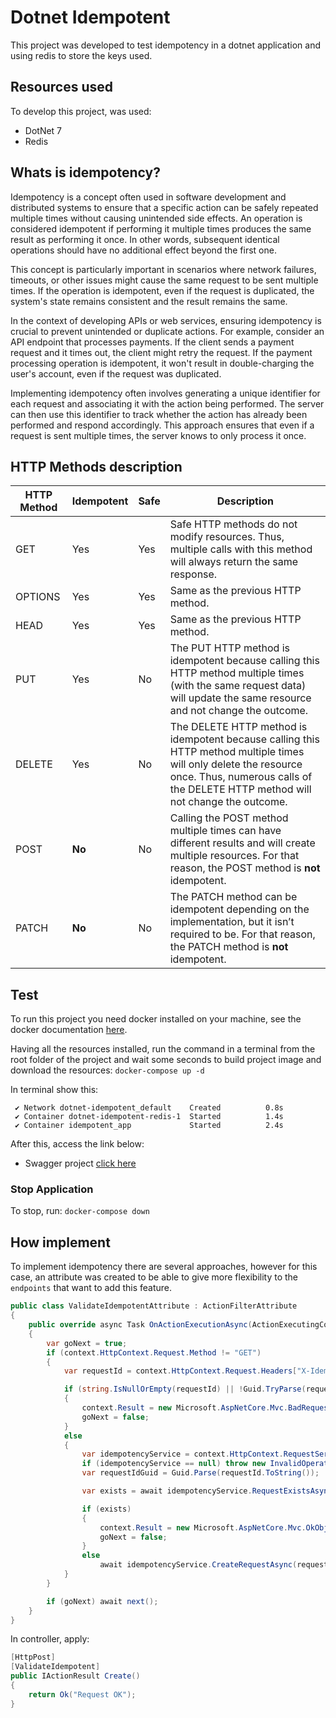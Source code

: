 # Dotnet Idempotent

This project was developed to test idempotency in a dotnet application and using redis to store the keys used.

## Resources used

To develop this project, was used:

- DotNet 7
- Redis

## Whats is idempotency?

Idempotency is a concept often used in software development and distributed systems to ensure that a specific action can be safely repeated multiple times without causing unintended side effects. An operation is considered idempotent if performing it multiple times produces the same result as performing it once. In other words, subsequent identical operations should have no additional effect beyond the first one.

This concept is particularly important in scenarios where network failures, timeouts, or other issues might cause the same request to be sent multiple times. If the operation is idempotent, even if the request is duplicated, the system's state remains consistent and the result remains the same.

In the context of developing APIs or web services, ensuring idempotency is crucial to prevent unintended or duplicate actions. For example, consider an API endpoint that processes payments. If the client sends a payment request and it times out, the client might retry the request. If the payment processing operation is idempotent, it won't result in double-charging the user's account, even if the request was duplicated.

Implementing idempotency often involves generating a unique identifier for each request and associating it with the action being performed. The server can then use this identifier to track whether the action has already been performed and respond accordingly. This approach ensures that even if a request is sent multiple times, the server knows to only process it once.

## HTTP Methods description

| **HTTP Method** | **Idempotent** | **Safe** | **Description**                                                                                                                                                                                      |
| --------------- | -------------- | -------- | ---------------------------------------------------------------------------------------------------------------------------------------------------------------------------------------------------- |
| GET             | Yes            | Yes      | Safe HTTP methods do not modify resources. Thus, multiple calls with this method will always return the same response.                                                                               |
| OPTIONS         | Yes            | Yes      | Same as the previous HTTP method.                                                                                                                                                                    |
| HEAD            | Yes            | Yes      | Same as the previous HTTP method.                                                                                                                                                                    |
| PUT             | Yes            | No       | The PUT HTTP method is idempotent because calling this HTTP method multiple times (with the same request data) will update the same resource and not change the outcome.                             |
| DELETE          | Yes            | No       | The DELETE HTTP method is idempotent because calling this HTTP method multiple times will only delete the resource once. Thus, numerous calls of the DELETE HTTP method will not change the outcome. |
| POST            | **No**         | No       | Calling the POST method multiple times can have different results and will create multiple resources. For that reason, the POST method is **not** idempotent.                                        |
| PATCH           | **No**         | No       | The PATCH method can be idempotent depending on the implementation, but it isn’t required to be. For that reason, the PATCH method is **not** idempotent.                                            |

## Test

To run this project you need docker installed on your machine, see the docker documentation [here](https://www.docker.com/).

Having all the resources installed, run the command in a terminal from the root folder of the project and wait some seconds to build project image and download the resources:
`docker-compose up -d`

In terminal show this:

```console
 ✔ Network dotnet-idempotent_default    Created          0.8s
 ✔ Container dotnet-idempotent-redis-1  Started          1.4s
 ✔ Container idempotent_app             Started          2.4s
```

After this, access the link below:

- Swagger project [click here](http://localhost:5000/swagger)

### Stop Application

To stop, run: `docker-compose down`

## How implement

To implement idempotency there are several approaches, however for this case, an attribute was created to be able to give more flexibility to the `endpoints` that want to add this feature.

```c#
public class ValidateIdempotentAttribute : ActionFilterAttribute
{
    public override async Task OnActionExecutionAsync(ActionExecutingContext context, ActionExecutionDelegate next)
    {
        var goNext = true;
        if (context.HttpContext.Request.Method != "GET")
        {
            var requestId = context.HttpContext.Request.Headers["X-Idempotency-Key"];

            if (string.IsNullOrEmpty(requestId) || !Guid.TryParse(requestId.ToString(), out Guid key))
            {
                context.Result = new Microsoft.AspNetCore.Mvc.BadRequestObjectResult("X-Idempotency-Key is required in header");
                goNext = false;
            }
            else
            {
                var idempotencyService = context.HttpContext.RequestServices.GetService<IIdempotencyService>();
                if (idempotencyService == null) throw new InvalidOperationException();
                var requestIdGuid = Guid.Parse(requestId.ToString());

                var exists = await idempotencyService.RequestExistsAsync(requestIdGuid);

                if (exists)
                {
                    context.Result = new Microsoft.AspNetCore.Mvc.OkObjectResult("RequestId sended");
                    goNext = false;
                }
                else
                    await idempotencyService.CreateRequestAsync(requestIdGuid);
            }
        }

        if (goNext) await next();
    }
}
```

In controller, apply:

```c#
[HttpPost]
[ValidateIdempotent]
public IActionResult Create()
{
    return Ok("Request OK");
}
```
